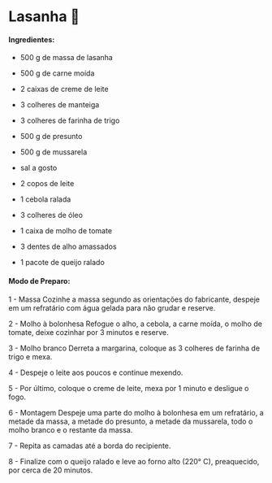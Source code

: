# Lasanha 🍔

#### Ingredientes:

- 500 g de massa de lasanha

- 500 g de carne moída

- 2 caixas de creme de leite
- 3 colheres de manteiga
- 3 colheres de farinha de trigo
- 500 g de presunto
- 500 g de mussarela
- sal a gosto
- 2 copos de leite
- 1 cebola ralada
- 3 colheres de óleo
- 1 caixa de molho de tomate
- 3 dentes de alho amassados
- 1 pacote de queijo ralado

#### Modo de Preparo:

1 - Massa
Cozinhe a massa segundo as orientações do fabricante, despeje em um refratário com água gelada para não grudar e reserve.

2 - Molho à bolonhesa
Refogue o alho, a cebola, a carne moída, o molho de tomate, deixe cozinhar por 3 minutos e reserve.

3 - Molho branco
Derreta a margarina, coloque as 3 colheres de farinha de trigo e mexa.

4 - Despeje o leite aos poucos e continue mexendo.

5 - Por último, coloque o creme de leite, mexa por 1 minuto e desligue o fogo.

6 - Montagem
Despeje uma parte do molho à bolonhesa em um refratário, a metade da massa, a metade do presunto, a metade da mussarela, todo o molho branco e o restante da massa.

7 - Repita as camadas até a borda do recipiente.

8 - Finalize com o queijo ralado e leve ao forno alto (220° C), preaquecido, por cerca de 20 minutos.